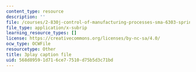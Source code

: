 ```yaml
---
content_type: resource
description: ''
file: /courses/2-830j-control-of-manufacturing-processes-sma-6303-spring-2008/568d89591d716ce77510d75b5d3c71bd_6swIAqXcvDQ.srt
file_type: application/x-subrip
learning_resource_types: []
license: https://creativecommons.org/licenses/by-nc-sa/4.0/
ocw_type: OCWFile
resourcetype: Other
title: 3play caption file
uid: 568d8959-1d71-6ce7-7510-d75b5d3c71bd
---
```

